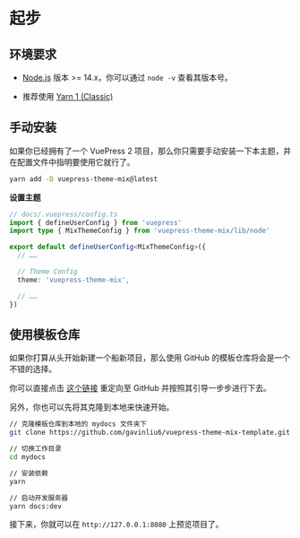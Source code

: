# 起步

## 环境要求

- [Node.js](https://nodejs.org/zh-cn/download/) 版本 >= 14.x，你可以通过 `node -v` 查看其版本号。

- 推荐使用 [Yarn 1 (Classic)](https://classic.yarnpkg.com/en/docs/getting-started)

## 手动安装

如果你已经拥有了一个 VuePress 2 项目，那么你只需要手动安装一下本主题，并在配置文件中指明要使用它就行了。

```sh
yarn add -D vuepress-theme-mix@latest
```

**设置主题**

```ts
// docs/.vuepress/config.ts
import { defineUserConfig } from 'vuepress'
import type { MixThemeConfig } from 'vuepress-theme-mix/lib/node'

export default defineUserConfig<MixThemeConfig>({
  // ……

  // Theme Config
  theme: 'vuepress-theme-mix',

  // ……
})
```

## 使用模板仓库

如果你打算从头开始新建一个船新项目，那么使用 GitHub 的模板仓库将会是一个不错的选择。

你可以直接点击 [这个链接](https://github.com/gavinliu6/vuepress-theme-mix-template/generate) 重定向至 GitHub 并按照其引导一步步进行下去。

另外，你也可以先将其克隆到本地来快速开始。

```sh
// 克隆模板仓库到本地的 mydocs 文件夹下
git clone https://github.com/gavinliu6/vuepress-theme-mix-template.git mydocs

// 切换工作目录
cd mydocs

// 安装依赖
yarn

// 启动开发服务器
yarn docs:dev
```

接下来，你就可以在 `http://127.0.0.1:8080` 上预览项目了。
